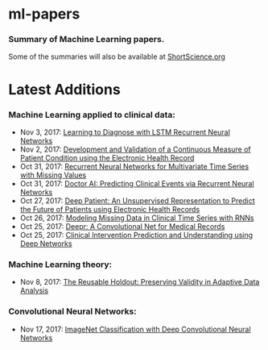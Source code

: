 # ml-papers
### Summary of Machine Learning papers.

Some of the summaries will also be available at [ShortScience.org](http://www.shortscience.org/user?name=tiagotvv) 

# Latest Additions
### Machine Learning applied to clinical data:

+ Nov 3, 2017: [Learning to Diagnose with LSTM Recurrent Neural Networks](./clinical-data/Learning_to_Diagnose_with_LSTM_Recurrent_Neural_Networks.md)
+ Nov 2, 2017: [Development and Validation of a Continuous Measure of Patient Condition using the Electronic Health Record](./clinical-data/Development_and_validation_of_a_continuous_measure_of_patient_condition_using_the_Electronic_Health_Record.md)
+ Oct 31, 2017: [Recurrent Neural Networks for Multivariate Time Series with Missing Values](./clinical-data/Recurrent_Neural_Networks_for_Multivariate_Time_Series_with_Missing_Values.md)
+ Oct 31, 2017: [Doctor AI: Predicting Clinical Events via Recurrent Neural Networks](./clinical-data/Doctor_AI_Predicting_Clinical_Events_via_Recurrent_Neural_Networks.md)
+ Oct 27, 2017: [Deep Patient: An Unsupervised Representation to Predict the Future of Patients using Electronic Health Records](./clinical-data/Deep_Patient_An_Unsupervised_Representation_to_Predict_the_Future_of_Patients_using_Electronic_Health_Records.md)
+ Oct 26, 2017: [Modeling Missing Data in Clinical Time Series with RNNs](./clinical-data/Modeling_Missing_Data_in_Clinical_Time_Series_with_RNNs.md)
+ Oct 25, 2017: [Deepr: A Convolutional Net for Medical Records](./clinical-data/Deepr_A_Convolutional_Net_for_Medical_Records.md)
+ Oct 25, 2017: [Clinical Intervention Prediction and Understanding using Deep Networks](./clinical-data/Clinical_Intervention_Prediction_and_Understanding_using_Deep_Networks.md)

### Machine Learning theory:
+ Nov 8, 2017: [The Reusable Holdout: Preserving Validity in Adaptive Data Analysis](./theory/The_Reusable_Holdout_Preserving_Validity_in_Adaptive_Data_Analysis.md)

### Convolutional Neural Networks:
+ Nov 17, 2017: [ImageNet Classification with Deep Convolutional Neural Networks](./convolutional/ImageNet_Classification_with_Deep_Convolutional_Neural_Networks.md)
